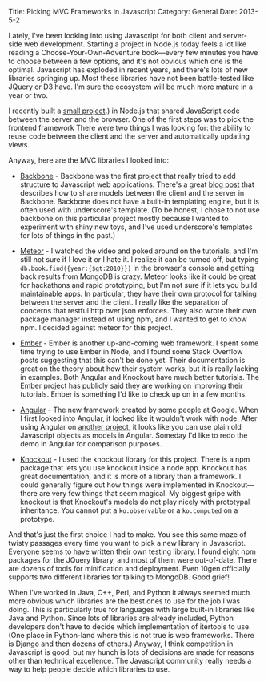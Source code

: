 Title: Picking MVC Frameworks in Javascript
Category: General
Date: 2013-5-2

Lately, I've been looking into using Javascript for both client and server-side
web development.
Starting a project in Node.js today feels a lot like reading a
Choose-Your-Own-Adventure book&mdash;every few minutes you have to choose
between a few options, and it's not obvious which one is the optimal.
Javascript has exploded in recent years, and there's lots of new libraries
springing up.
Most these libraries have not been battle-tested like JQuery or D3 have.
I'm sure the ecosystem will be much more mature in a year or two.

I recently built a [small project](|filename|./ko-sock-demo.md).)
in Node.js that shared JavaScript code between the server and the browser.
One of the first steps was to pick the frontend framework
There were two things I was looking for: the ability to reuse code between the
client and the server and automatically updating views.

Anyway, here are the MVC libraries I looked into:

* [Backbone](http://backbonejs.org/) - Backbone was the first project that
really tried to add structure to Javascript web applications.
There's a great
[blog post](http://blog.andyet.com/2011/feb/15/re-using-backbonejs-models-on-the-server-with-node/)
that describes how to share models between the client and the server in Backbone.
Backbone does not have a built-in templating engine, but it is often used with
underscore's template.
(To be honest, I chose to not use backbone on this particular project mostly
because I wanted to experiment with shiny new toys, and I've used underscore's
templates for lots of things in the past.)

* [Meteor](http://meteor.com/) - I watched the video and poked around on the
tutorials, and I'm still not sure if I love it or I hate it.
I realize it can be turned off, but typing `db.book.find({year:{$gt:2010}})`
in the browser's console and getting back results from MongoDB is crazy.
Meteor looks like it could be great for hackathons and rapid prototyping, but
I'm not sure if it lets you build maintainable apps.
In particular, they have their own protocol for talking between the server and
the client.
I really like the separation of concerns that restful http over json enforces.
They also wrote their own package manager instead of using npm, and I wanted to
get to know npm.
I decided against meteor for this project.

* [Ember](http://emberjs.com/) - Ember is another up-and-coming web framework.
I spent some time trying to use Ember in Node, and I found some Stack Overflow
posts suggesting that this can't be done yet.
Their documentation is great on the theory about how their system works, but it
is really lacking in examples.
Both Angular and Knockout have much better tutorials.
The Ember project has publicly said they are working on improving their
tutorials.
Ember is something I'd like to check up on in a few months.

* [Angular](http://angularjs.org/) - The new framework created by some people at Google.
When I first looked into Angular, it looked like it wouldn't work with node.
After using Angular on [another project](http://52weeks.jeffamcgee.com/), it
looks like you can use plain old Javascript objects as models in Angular.
Someday I'd like to redo the demo in Angular for comparison purposes.

* [Knockout](http://knockoutjs.com/) - I used the knockout library for this project.
There is a npm package that lets you use knockout inside a node app.
Knockout has great documentation, and it is more of a library than a framework.
I could generally figure out how things were implemented in
Knockout&mdash;there are very few things that seem magical.
My biggest gripe with knockout is that Knockout's models do not play nicely with prototypal inheritance.
You cannot put a `ko.observable` or a `ko.computed` on a prototype.

And that's just the first choice I had to make.
You see this same maze of twisty passages every time you want to pick a new
library in Javascript.
Everyone seems to have written their own testing library.
I found eight npm packages for the JQuery library, and most of them were
out-of-date.
There are dozens of tools for minification and deployment.
Even 10gen officially supports two different libraries for talking to MongoDB.
Good grief!

When I've worked in Java, C++, Perl, and Python it always seemed much more
obvious which libraries are the best ones to use for the job I was doing.
This is particularly true for languages with large built-in libraries like Java
and Python.
Since lots of libraries are already included, Python developers don't have to
decide which implementation of itertools to use.
(One place in Python-land where this is not true is web frameworks. There is
Django and then dozens of others.)
Anyway, I think competition in Javascript is good, but my hunch is lots of
decisions are made for reasons other than technical excellence.
The Javascript community really needs a way to help people decide which libraries to use.

